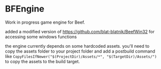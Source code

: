 # BFEngine
 
Work in progress game engine for Beef.

added a modified version of https://github.com/blat-blatnik/BeefWin32 for accessing some windows functions

the engine currently depends on some hardcoded assets. you'll need to copy the assets folder to your project folder and add a postbuild command like
`CopyFilesIfNewer("$(ProjectDir)/Assets/*", "$(TargetDir)/Assets/")` to copy the assets to the build target.
